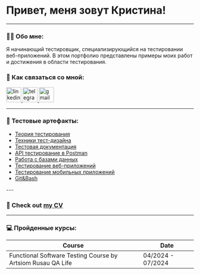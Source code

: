 # Привет, меня зовут Кристина!

---

### 👩‍💻 Обо мне:

Я начинающий тестировщик, специализирующийся на тестировании веб-приложений. В этом портфолио представлены примеры моих работ и достижения в области тестирования.

### 🤝 Как связаться со мной:

  <div id="badges">
    <a href="https://www.linkedin.com/in/kristina-ovcharova-995906193/" target="_blank">
      <img src="https://cdn-icons-png.flaticon.com/512/2504/2504799.png" width="40" height="40" alt="linkedin" />
    </a>
    <a href="https://t.me/corpusclock" target="_blank">
      <img src="https://cdn-icons-png.flaticon.com/512/2111/2111646.png" width="40" height="40" alt="telegram" />
    </a>
        <a href="mailto:ovcharova.vvo@gmail.com" target="_blank">
      <img src="https://img.icons8.com/?size=100&id=P7UIlhbpWzZm&format=png&color=000000" width="40" height="40" alt="gmail" />
    </a>
  </div>

---

### 📁 Тестовые артефакты:

<p> 
 <ul>
  <li>  <a href="https://github.com/krisovcharova/theory">Теория тестирования</a>  </li>
<li>  <a href="https://github.com/krisovcharova/design">Техники тест-дизайна</a>  </li>
<li>  <a href="https://github.com/krisovcharova/docs"> Тестовая документация</a>   </li>
<li> <a href="https://github.com/krisovcharova/api">API тестирование в Postman</a>   </li>
<li>  <a href="https://github.com/krisovcharova/database">Работа с базами данных</a>  </li>
<li>  <a href="https://github.com/krisovcharova/web"> Тестирование веб-приложений</a>   </li>
<li> <a href="https://github.com/krisovcharova/mobile">Тестирование мобильных приложений</a>  </li>
<li> <a href="https://github.com/krisovcharova/git_bash"> Git&Bash </a>  </li>
</ul>
</p>
---

### 📄 Check out <a href="https://drive.google.com/file/d/1H_dyl073Frx5iYA4d8yx5ru1S8nJ_Jft/view?usp=sharing">my CV</a>
---
### 💻 Пройденные курсы:

 <table>
        <thead>
            <tr>
                <th>Course</th>
                <th>Date</th>
            </tr>
        </thead>
        <tbody>
            <tr>
                <td>Functional Software Testing Course by Artsiom Rusau QA Life</td>
                <td>04/2024 - 07/2024</td>
            </tr>  
        </tbody>
    </table>
